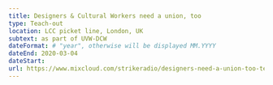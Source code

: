 ```yaml
---
title: Designers & Cultural Workers need a union, too
type: Teach-out
location: LCC picket line, London, UK
subtext: as part of UVW-DCW
dateFormat: # "year", otherwise will be displayed MM.YYYY
dateEnd: 2020-03-04
dateStart:
url: https://www.mixcloud.com/strikeradio/designers-need-a-union-too-teach-out-lcc-with-uvwdcw-from-the-ucu-strike-2020/
---
```

